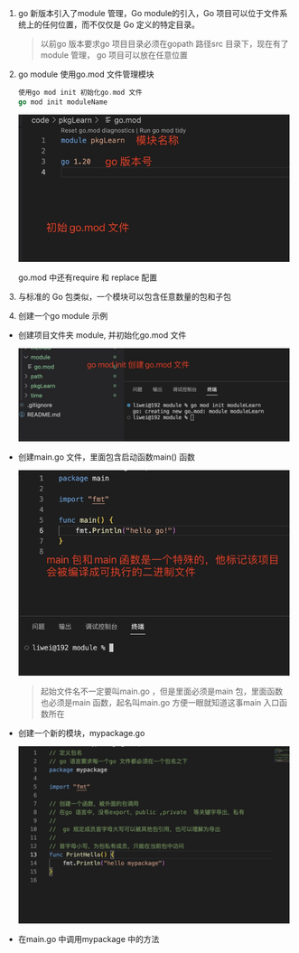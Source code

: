 1. go 新版本引入了module 管理，Go module的引入，Go 项目可以位于文件系统上的任何位置，而不仅仅是 Go 定义的特定目录。

   > 以前go 版本要求go 项目目录必须在gopath 路径src 目录下，现在有了module 管理， go 项目可以放在任意位置

2. go module 使用go.mod 文件管理模块

    ```go
    使用go mod init 初始化go.mod 文件
    go mod init moduleName 
    ```

    ![image](../../assets/127.jpg)

    go.mod 中还有require 和 replace 配置

3. 与标准的 Go 包类似，一个模块可以包含任意数量的包和子包

4. 创建一个go module 示例

+ 创建项目文件夹  module, 并初始化go.mod 文件

  ![image](../../assets/128.jpg)

+ 创建main.go 文件，里面包含启动函数main() 函数

   ![image](../../assets/130.jpg)

   > 起始文件名不一定要叫main.go ，但是里面必须是main 包，里面函数也必须是main 函数，起名叫main.go 方便一眼就知道这事main 入口函数所在

+ 创建一个新的模块，mypackage.go

   ![image](../../assets/131.jpg)

+ 在main.go 中调用mypackage 中的方法

   

   